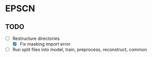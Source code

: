 # EPSCN

## TODO
- [ ] Restructure directories
  - [x] Fix masking import error
- [ ] Run split files into model, train, preprocess, reconstruct, common

